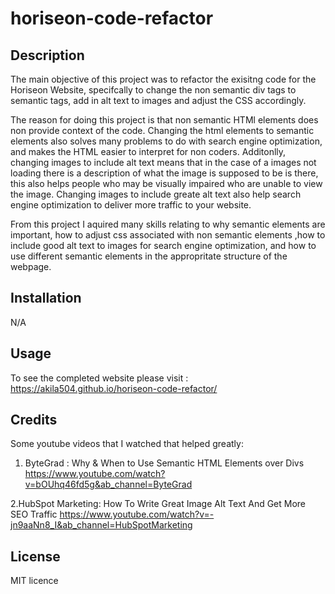 # horiseon-code-refactor 

## Description

The main objective of this project was to refactor the exisitng code for the Horiseon Website, specifcally to change the non semantic div tags to semantic tags, add in alt text to images and adjust the CSS accordingly. 

The reason for doing this project is that non semantic HTMl elements does non provide context of the code. Changing the html elements to semantic elements also solves many problems to do with search engine optimization, and makes the HTML easier to interpret for non coders. Additonlly, changing images to include alt text means that in the case of a images not loading there is a description of what the image is supposed to be is there, this also helps people who may be visually impaired who are unable to view the image. Changing images to include greate alt text also help search engine optimization to deliver more traffic to your website. 

From this project I aquired many skills relating to why semantic elements are important, how to adjust css associated with non semantic elements ,how to  include good alt text to images for search engine optimization, and how to use different semantic elements in the appropritate structure of the webpage. 

## Installation

N/A

## Usage

To see the completed website please visit :
https://akila504.github.io/horiseon-code-refactor/

## Credits
Some youtube videos that I watched that helped greatly: 
1. ByteGrad : Why & When to Use Semantic HTML Elements over Divs
https://www.youtube.com/watch?v=bOUhq46fd5g&ab_channel=ByteGrad

2.HubSpot Marketing: How To Write Great Image Alt Text And Get More SEO Traffic
https://www.youtube.com/watch?v=-jn9aaNn8_I&ab_channel=HubSpotMarketing

## License
MIT licence 

